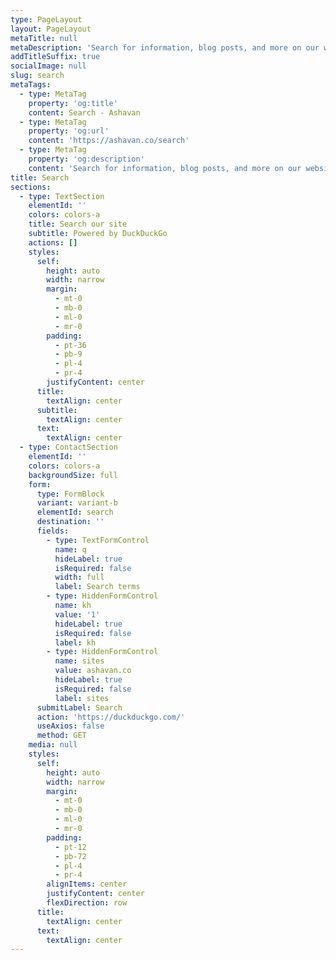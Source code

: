 ```yaml
---
type: PageLayout
layout: PageLayout
metaTitle: null
metaDescription: 'Search for information, blog posts, and more on our website'
addTitleSuffix: true
socialImage: null
slug: search
metaTags:
  - type: MetaTag
    property: 'og:title'
    content: Search - Ashavan
  - type: MetaTag
    property: 'og:url'
    content: 'https://ashavan.co/search'
  - type: MetaTag
    property: 'og:description'
    content: 'Search for information, blog posts, and more on our website'
title: Search
sections:
  - type: TextSection
    elementId: ''
    colors: colors-a
    title: Search our site
    subtitle: Powered by DuckDuckGo
    actions: []
    styles:
      self:
        height: auto
        width: narrow
        margin:
          - mt-0
          - mb-0
          - ml-0
          - mr-0
        padding:
          - pt-36
          - pb-9
          - pl-4
          - pr-4
        justifyContent: center
      title:
        textAlign: center
      subtitle:
        textAlign: center
      text:
        textAlign: center
  - type: ContactSection
    elementId: ''
    colors: colors-a
    backgroundSize: full
    form:
      type: FormBlock
      variant: variant-b
      elementId: search
      destination: ''
      fields:
        - type: TextFormControl
          name: q
          hideLabel: true
          isRequired: false
          width: full
          label: Search terms
        - type: HiddenFormControl
          name: kh
          value: '1'
          hideLabel: true
          isRequired: false
          label: kh
        - type: HiddenFormControl
          name: sites
          value: ashavan.co
          hideLabel: true
          isRequired: false
          label: sites
      submitLabel: Search
      action: 'https://duckduckgo.com/'
      useAxios: false
      method: GET
    media: null
    styles:
      self:
        height: auto
        width: narrow
        margin:
          - mt-0
          - mb-0
          - ml-0
          - mr-0
        padding:
          - pt-12
          - pb-72
          - pl-4
          - pr-4
        alignItems: center
        justifyContent: center
        flexDirection: row
      title:
        textAlign: center
      text:
        textAlign: center
---
```

